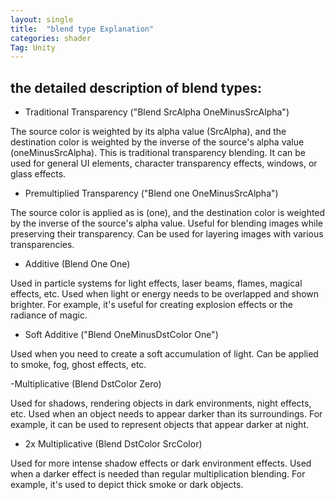 ```yaml
---
layout: single
title:  "blend type Explanation"
categories: shader
Tag: Unity
---
```



## the detailed description of blend types:

- Traditional Transparency ("Blend SrcAlpha OneMinusSrcAlpha")

The source color is weighted by its alpha value (SrcAlpha), and the destination color is weighted by the inverse of the source's alpha value (oneMinusSrcAlpha).
This is traditional transparency blending.
It can be used for general UI elements, character transparency effects, windows, or glass effects.

- Premultiplied Transparency ("Blend one OneMinusSrcAlpha")

The source color is applied as is (one), and the destination color is weighted by the inverse of the source's alpha value.
Useful for blending images while preserving their transparency.
Can be used for layering images with various transparencies.

- Additive (Blend One One)

Used in particle systems for light effects, laser beams, flames, magical effects, etc.
Used when light or energy needs to be overlapped and shown brighter.
For example, it's useful for creating explosion effects or the radiance of magic.

- Soft Additive ("Blend OneMinusDstColor One")

Used when you need to create a soft accumulation of light.
Can be applied to smoke, fog, ghost effects, etc.

-Multiplicative (Blend DstColor Zero)

Used for shadows, rendering objects in dark environments, night effects, etc.
Used when an object needs to appear darker than its surroundings.
For example, it can be used to represent objects that appear darker at night.

- 2x Multiplicative (Blend DstColor SrcColor)

Used for more intense shadow effects or dark environment effects.
Used when a darker effect is needed than regular multiplication blending.
For example, it's used to depict thick smoke or dark objects.